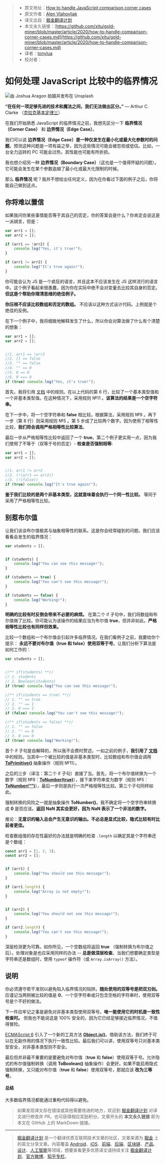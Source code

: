 > * 原文地址：[How to handle JavaScript comparison corner cases](https://medium.com/javascript-in-plain-english/how-to-handle-comparison-corner-cases-c96ae9a17d4a)
> * 原文作者：[Alen Vlahovljak](https://medium.com/@AlenVlahovljak)
> * 译文出自：[掘金翻译计划](https://github.com/xitu/gold-miner)
> * 本文永久链接：[https://github.com/xitu/gold-miner/blob/master/article/2020/how-to-handle-comparison-corner-cases.md](https://github.com/xitu/gold-miner/blob/master/article/2020/how-to-handle-comparison-corner-cases.md)
> * 译者：[tonylua](https://github.com/tonylua)
> * 校对者：

# 如何处理 JavaScript 比较中的临界情况

![由 [Joshua Aragon](https://unsplash.com/@goshua13?utm_source=unsplash&utm_medium=referral&utm_content=creditCopyText) 拍摄并发布在 [Unsplash](https://unsplash.com/s/photos/javascript?utm_source=unsplash&utm_medium=referral&utm_content=creditCopyText)](https://cdn-images-1.medium.com/max/7622/1*cNArmsLDeouV0GoryF4IlA.jpeg)

**“在任何一项足够先进的技术和魔法之间，我们无法做出区分。”** — Arthur C. Clarke （[克拉克基本定律三](https://zh.wikipedia.org/wiki/%E5%85%8B%E6%8B%89%E5%85%8B%E5%9F%BA%E6%9C%AC%E5%AE%9A%E5%BE%8B)）

在我们开始熟悉 JavaScript 的临界情况之前，我想先区分一下 **临界情况（Corner Case）** 和 **边界情况（Edge Case）**。

我们可以说 **边界情况（Edge Case）是一种仅发生在最小化或最大化参数时的问题**。预测这种问题是一项有益之举，因为这些情况可能会被忽视或低估。比如，一台全力运转的 PC 可能会过热，其性能也可能有所折损。

我也想介绍另一种 **边界情况（Boundary Case）**（这也是一个值得怀疑的问题）。它可能会发生在某个参数逾越了最小化或最大化限制的时候。

那么 **临界情况** 呢？我并不想给出任何定义，因为在你看过下面的例子之后，你将能自己做到这点。

## 你将难以置信

如果我问你某些事情能否等于其自己的否定，你的答案会是什么？你肯定会说这是一派胡言，但是：

```JavaScript
var arr1 = [];
var arr2 = [];

if (arr1 == !arr2) {
    console.log("Yes, it's true!");
}

if (arr1 != arr2) {
    console.log("It's true again!");
}
```

你可能会认为 JS 是一个疯狂的语言，并且这本不应该发生在 JS 这样流行的语言中。这个例子看起来很愚蠢，因为你在实际中绝不会对变量去比较其自身的否定。**但这是个帮助你理清思绪的绝佳例子。**

**你压根不应该比较数组和否定的数组。** 不应该以这种方式设计代码。上例就是个绝佳的反例。

在下一个例子中，我将细致地解释发生了什么，所以你会对算法做了什么有个清楚的想象：

```JavaScript
var arr1 = [];
var arr2 = [];


//1. arr1 == !arr2
//2. [] == false 
//3. "" == false
//4. "" == 0
//5. 0 == 0 
//6. 0 === 0 
if (true) console.log("Yes, it's true!");
```

首先，我将引用 [文档](https://www.ecma-international.org/ecma-262/#sec-abstract-equality-comparison) 中的规则。在以上代码的第 6 行，比较了一个基本类型值和一个非基本类型值。在这种情况下，采用规则 №11 。**该算法的结果是一个空字符串。**

在下一步中，将一个空字符串和 **false** 相比较。根据算法，采用规则 №9 。再下一步（第 8 行）则采用规则 №5 。第 5 步成了比较两个数字。因为使用了相等性比较，**我们将会调用严格相等性比较算法**。

最后一步从严格相等性比较中返回了一个 **true**。第二个例子更实用一点，因为我们使用了不等于（双等于号的否定）- **检查是否强制相等**:

```JavaScript
var arr1 = [];
var arr2 = [];


//1. arr1 != arr2
//2. (!(arr1 == arr2))
//3. (!(false))
if (true) console.log("It's true again!");
```

**鉴于我们比较的是两个非基本类型，这就意味着会执行一个同一性比较。** 等同于采用了严格相等性比较。

## 别惹布尔值

让我们谈谈布尔值极其与抽象相等性的联系。这是你会经常碰到的问题。我们应该看看会发生的临界情况：

```JavaScript
var students = [];


if (students) {
    console.log("You can see this message!");
}

if (students == true) {
    console.log("You can't see this message!");
}

if (students == false) {
    console.log("Working!");
}
```

**明确的比较有时反倒会带来不必要的麻烦。** 在第二个 if 子句中，我们将数组和布尔值做了比较。你可能认为该操作的结果应当为布尔值 **true**，但并非如此。**严格相等性比较也有同样但效果。**

比较一个数组和一个布尔值会引起许多临界情况。在我们看例子之前，我要给你个提示： **永远不要对布尔值（true 和 false）使用双等于号**。让我们分析下算法是如何工作的：

```JavaScript
var students = [];


//** if(students) **//
// 1. students 
// 2. Boolean(students)
if (true) console.log("You can see this message!");

//** if(students == true) **//
// 1. "" == true
// 2. "" == 1
// 3. 0 === 1
if (false) console.log("You can't see this message!");

//** if(students == false) **//
// 1. "" == false
// 2. "" == 0
// 3. 0 === 0
if (true) console.log("Working!");
```

首个 if 子句是自解释的，所以我不会费时赘述。一如之前的例子，**我引用了 [文档](https://www.ecma-international.org/ecma-262/#sec-abstract-equality-comparison)** 中的规则。当其中一个被比较的值是非基本类型时，比较数组和布尔值会调用 [**ToPrimitive()**](https://www.ecma-international.org/ecma-262/#sec-toprimitive) 抽象操作（规则 №11）。

之后的三步（译注：第二个 if 子句）直接了当。首先，将一个布尔值转换为一个数字（规则 №9：[**ToNumber(true)**](https://www.ecma-international.org/ecma-262/#sec-tonumber)），接下来字符串变为数字（规则 №5：[**ToNumber(“”)**](https://www.ecma-international.org/ecma-262/#sec-tonumber)），最后一步则是执行一次严格相等性比较。第三个子句同样如此。

强制转换的风险之一就是抽象操作 **ToNumber()**。我不确定将一个空字符串转换成 **0** 是否应该。**返回 NaN 其实会更好，因为 NaN 表示了一个非法的数字。**

推论：**无意识的输入总会产生无意识的输出。不必总是显式比较，隐式比较有时比前者更佳。**

检查数组值的存在性最好的办法就是明确的检查 `.length` 以确定其是个字符串还是个数组：

```JavaScript
const arr1 = [1, 2, 3];
const arr2 = [];


if (arr1) {
    console.log("You should see this message!");
}

if (arr1.length) {
    console.log("Array is not empty!");
}


if (arr2) {
    console.log("You should not see this message!");
}

if (arr2.length) {
    console.log("You can't see this message!");
}
```

深层检测更为可靠。如你所见，一个空数组将返回 **true** （强制转换为布尔值之后）。处理对象是也应采用同样的办法 -- **总是做深层检查**。当我们想要确定类型是字符串还是数组时，使用 `typeof` 操作符（或 `Array.isArray()` 方法）。

## 说明

你必须遵守若干准则以避免陷入临界情况的陷阱。**随处使用的双等号是把双刃剑。** 应谨记当两侧被比较的值是 **0**、一个空字符串或只包含空格的字符串时，使用双等号是个不好的做法。

下一件应牢记之事是避免对非基本类型使用双等号。**唯一能使用它的时机是一致性检查时。** 但我也不能说这是 100% 安全的，因为它已经足够接近临界情况，不值得冒险。

[ECMAScript 6](https://www.w3schools.com/js/js_es6.asp) 引入了一个新的工具方法 [**Object.is()**](https://developer.mozilla.org/en-US/docs/Web/JavaScript/Reference/Global_Objects/Object/is)。借助该方法，我们终于可以在无副作用的情况下执行一致性比较。最后我们可以讲，使用双等号只对基本类型安全，对非基本类型则不安全。

最后但并非最不重要的是要避免对布尔值（**true** 和 **false**）使用双等于号。允许隐式的布尔值强制转换（调用 **ToBoolean()** 抽象操作）会更好。如果不能启用隐式强制转换，又只能对布尔值（**true** 和 **false**）使用双等号，那就应该 **改为三等号**。

#### 总结

大多数临界情况都能通过重构代码得以避免。

> 如果发现译文存在错误或其他需要改进的地方，欢迎到 [掘金翻译计划](https://github.com/xitu/gold-miner) 对译文进行修改并 PR，也可获得相应奖励积分。文章开头的 **本文永久链接** 即为本文在 GitHub 上的 MarkDown 链接。

---

> [掘金翻译计划](https://github.com/xitu/gold-miner) 是一个翻译优质互联网技术文章的社区，文章来源为 [掘金](https://juejin.im) 上的英文分享文章。内容覆盖 [Android](https://github.com/xitu/gold-miner#android)、[iOS](https://github.com/xitu/gold-miner#ios)、[前端](https://github.com/xitu/gold-miner#前端)、[后端](https://github.com/xitu/gold-miner#后端)、[区块链](https://github.com/xitu/gold-miner#区块链)、[产品](https://github.com/xitu/gold-miner#产品)、[设计](https://github.com/xitu/gold-miner#设计)、[人工智能](https://github.com/xitu/gold-miner#人工智能)等领域，想要查看更多优质译文请持续关注 [掘金翻译计划](https://github.com/xitu/gold-miner)、[官方微博](http://weibo.com/juejinfanyi)、[知乎专栏](https://zhuanlan.zhihu.com/juejinfanyi)。
